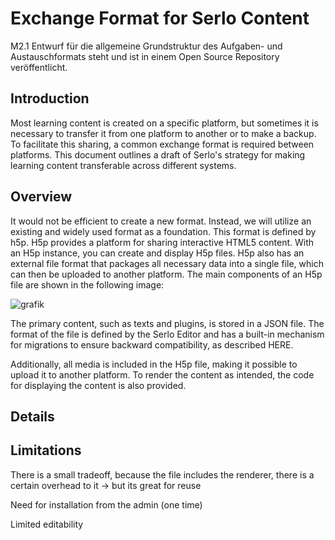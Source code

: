 # Exchange Format for Serlo Content

M2.1 Entwurf für die allgemeine Grundstruktur des Aufgaben- und Austauschformats steht und ist in einem Open Source Repository veröffentlicht.

## Introduction

Most learning content is created on a specific platform, but sometimes it is necessary to transfer it from one platform to another or to make a backup. To facilitate this sharing, a common exchange format is required between platforms. This document outlines a draft of Serlo's strategy for making learning content transferable across different systems.

## Overview

It would not be efficient to create a new format. Instead, we will utilize an existing and widely used format as a foundation. This format is defined by h5p. H5p provides a platform for sharing interactive HTML5 content. With an H5p instance, you can create and display H5p files. H5p also has an external file format that packages all necessary data into a single file, which can then be uploaded to another platform. The main components of an H5p file are shown in the following image:

![grafik](https://user-images.githubusercontent.com/13507950/217875199-b2b1584e-8d0b-4ee5-9dbd-8893cf168b0d.png)

The primary content, such as texts and plugins, is stored in a JSON file. The format of the file is defined by the Serlo Editor and has a built-in mechanism for migrations to ensure backward compatibility, as described HERE.

Additionally, all media is included in the H5p file, making it possible to upload it to another platform. To render the content as intended, the code for displaying the content is also provided.

## Details

## Limitations

There is a small tradeoff, because the file includes the renderer, there is a certain overhead to it -> but its great for reuse

Need for installation from the admin (one time)

Limited editability


